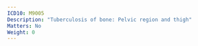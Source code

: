 ```yaml
---
ICD10: M9005
Description: "Tuberculosis of bone: Pelvic region and thigh"
Matters: No
Weight: 0
---
```

